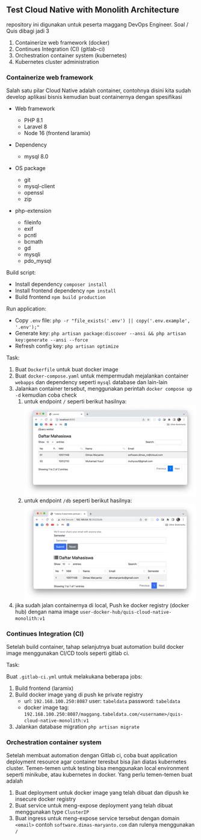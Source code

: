 ## Test Cloud Native with Monolith Architecture

repository ini digunakan untuk peserta maggang DevOps Engineer. Soal / Quis dibagi jadi 3

1. Containerize web framework (docker)
2. Continues Integration (CI) (gitlab-ci)
3. Orchestration container system (kubernetes)
4. Kubernetes cluster administration

### Containerize web framework

Salah satu pilar Cloud Native adalah container, contohnya disini kita sudah develop aplikasi bisnis kemudian buat containernya dengan spesifikasi

- Web framework
    - PHP 8.1
    - Laravel 8
    - Node 16  (frontend laramix)

- Dependency
    - mysql 8.0

- OS package
    - git 
    - mysql-client
    - openssl
    - zip 

- php-extension
    - fileinfo 
    - exif 
    - pcntl 
    - bcmath 
    - gd 
    - mysqli 
    - pdo_mysql

Build script:

- Install dependency `composer install`
- Install frontend dependency `npm install`
- Build frontend `npm build production`

Run application:
- Copy `.env` file: `php -r "file_exists('.env') || copy('.env.example', '.env');"`
- Generate key: `php artisan package:discover --ansi && php artisan key:generate --ansi --force`
- Refresh config key: `php artisan optimize`

Task:
1. Buat `Dockerfile` untuk buat docker image
2. Buat `docker-compose.yaml` untuk mempermudah mejalankan container `webapps` dan dependency seperti `mysql` database dan lain-lain
3. Jalankan container tersebut, menggunakan perintah `docker compose up -d` kemudian coba check
    1. untuk endpoint `/` seperti berikut hasilnya:
        ![hardcoded](docs/images/hardcode-data.png)
    2. untuk endpoint `/db` seperti berikut hasilnya:
        ![db-restapi](docs/images/data-db.png)
3. jika sudah jalan containernya di local, Push ke docker registry (docker hub) dengan nama image `user-docker-hub/quis-cloud-native-monolith:v1`

### Continues Integration (CI)

Setelah build container, tahap selanjutnya buat automation build docker image menggunakan CI/CD tools seperti gitlab ci.

Task:

Buat `.gitlab-ci.yml` untuk melakukana beberapa jobs:

1. Build frontend (laramix)
2. Build docker image yang di push ke private registry
    - url: `192.168.100.250:8087` user: `tabeldata` password: `tabeldata`
    - docker image tag: `192.168.100.250:8087/maggang.tabeldata.com/<username>/quis-cloud-native-monolith:v1`
3. Jalankan database migration `php artisan migrate`

### Orchestration container system

Setelah membuat automation dengan Gitlab ci, coba buat application deployment resource agar container teresbut bisa jlan diatas kubernetes cluster. Temen-temen untuk testing bisa menggunakan local environment seperti minikube, atau kubernetes in docker. Yang perlu temen-temen buat adalah

1. Buat deployment untuk docker image yang telah dibuat dan dipush ke insecure docker registry
2. Buat service untuk meng-expose deployment yang telah dibuat menggunakan type `ClusterIP`
3. Buat ingress untuk meng-expose service tersebut dengan domain `<email>` contoh `software.dimas-maryanto.com` dan rulenya menggunakan `/`
